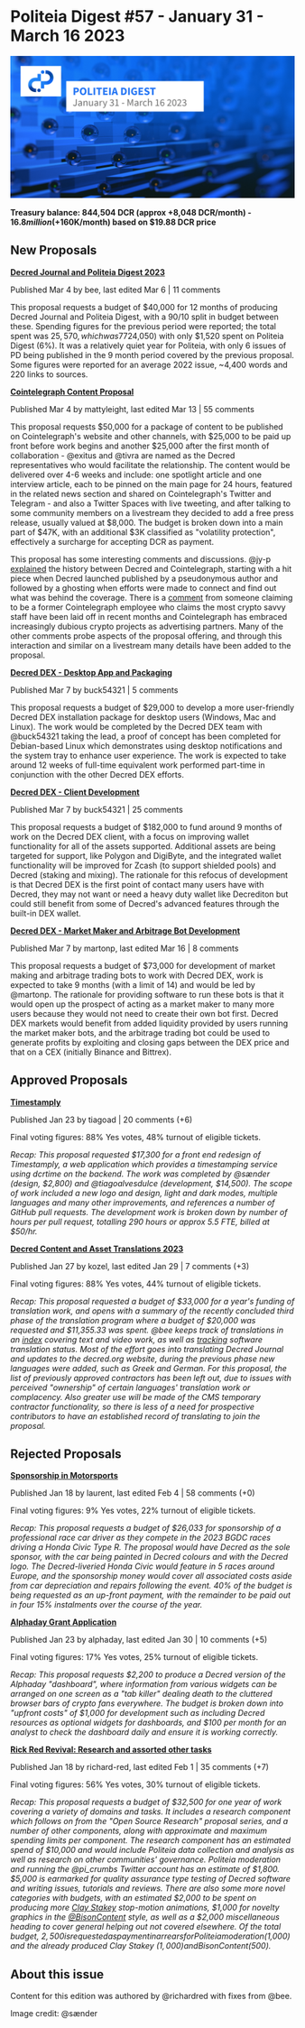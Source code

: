 # Politeia Digest #57 - January 31 - March 16 2023

![Image credit: @sænder](img/issue057/057-title.png)

**Treasury balance: 844,504 DCR (approx +8,048 DCR/month) - $16.8 million (+$160K/month) based on $19.88 DCR price**

## New Proposals

**[Decred Journal and Politeia Digest 2023](https://proposals.decred.org/record/9e68dca)**

Published Mar 4 by bee, last edited Mar 6 | 11 comments

This proposal requests a budget of $40,000 for 12 months of producing Decred Journal and Politeia Digest, with a 90/10 split in budget between these. Spending figures for the previous period were reported; the total spent was $25,570, which was 77% of the proposal's limit, and it was spent mostly on the Journal ($24,050) with only $1,520 spent on Politeia Digest (6%). It was a relatively quiet year for Politeia, with only 6 issues of PD being published in the 9 month period covered by the previous proposal. Some figures were reported for an average 2022 issue, ~4,400 words and 220 links to sources.

**[Cointelegraph Content Proposal](https://proposals.decred.org/record/ff64137)**

Published Mar 4 by mattyleight, last edited Mar 13 | 55 comments

This proposal requests $50,000 for a package of content to be published on Cointelegraph's website and other channels, with $25,000 to be paid up front before work begins and another $25,000 after the first month of collaboration - @exitus and @tivra are named as the Decred representatives who would facilitate the relationship. The content would be delivered over 4-6 weeks and include: one spotlight article and one interview article, each to be pinned on the main page for 24 hours, featured in the related news section and shared on Cointelegraph's Twitter and Telegram - and also a Twitter Spaces with live tweeting, and after talking to some community members on a livestream they decided to add a free press release, usually valued at $8,000. The budget is broken down into a main part of $47K, with an additional $3K classified as "volatility protection", effectively a surcharge for accepting DCR as payment.

This proposal has some interesting comments and discussions. @jy-p [explained](https://proposals.decred.org/record/ff64137/comments/19) the history between Decred and Cointelegraph, starting with a hit piece when Decred launched published by a pseudonymous author and followed by a ghosting when efforts were made to connect and find out what was behind the coverage. There is a [comment](https://proposals.decred.org/record/ff64137/comments/16) from someone claiming to be a former Cointelegraph employee who claims the most crypto savvy staff have been laid off in recent months and Cointelegraph has embraced increasingly dubious crypto projects as advertising partners. Many of the other comments probe aspects of the proposal offering, and through this interaction and similar on a livestream many details have been added to the proposal.

**[Decred DEX - Desktop App and Packaging](https://proposals.decred.org/record/ae7c4fe)**

Published Mar 7 by buck54321 | 5 comments

This proposal requests a budget of $29,000 to develop a more user-friendly Decred DEX installation package for desktop users (Windows, Mac and Linux). The work would be completed by the Decred DEX team with @buck54321 taking the lead, a proof of concept has been completed for Debian-based Linux which demonstrates using desktop notifications and the system tray to enhance user experience. The work is expected to take around 12 weeks of full-time equivalent work performed part-time in conjunction with the other Decred DEX efforts.

**[Decred DEX - Client Development](https://proposals.decred.org/record/ca6b749)**

Published Mar 7 by buck54321 | 25 comments

This proposal requests a budget of $182,000 to fund around 9 months of work on the Decred DEX client, with a focus on improving wallet functionality for all of the assets supported. Additional assets are being targeted for support, like Polygon and DigiByte, and the integrated wallet functionality will be improved for Zcash (to support shielded pools) and Decred (staking and mixing). The rationale for this refocus of development is that Decred DEX is the first point of contact many users have with Decred, they may not want or need a heavy duty wallet like Decrediton but could still benefit from some of Decred's advanced features through the built-in DEX wallet.

**[Decred DEX - Market Maker and Arbitrage Bot Development](https://proposals.decred.org/record/8b1ceda)**

Published Mar 7 by martonp, last edited Mar 16 | 8 comments

This proposal requests a budget of $73,000 for development of market making and arbitrage trading bots to work with Decred DEX, work is expected to take 9 months (with a limit of 14) and would be led by @martonp. The rationale for providing software to run these bots is that it would open up the prospect of acting as a market maker to many more users because they would not need to create their own bot first. Decred DEX markets would benefit from added liquidity provided by users running the market maker bots, and the arbitrage trading bot could be used to generate profits by exploiting and closing gaps between the DEX price and that on a CEX (initially Binance and Bittrex).

## Approved Proposals

**[Timestamply](https://proposals.decred.org/record/855a506)**

Published Jan 23 by tiagoad | 20 comments (+6)

Final voting figures: 88% Yes votes, 48% turnout of eligible tickets.

*Recap: This proposal requested $17,300 for a front end redesign of Timestamply, a web application which provides a timestamping service using dcrtime on the backend. The work was completed by @sænder (design, $2,800) and @tiagoalvesdulce (development, $14,500). The scope of work included a new logo and design, light and dark modes, multiple languages and many other improvements, and references a number of GitHub pull requests. The development work is broken down by number of hours per pull request, totalling 290 hours or approx 5.5 FTE, billed at $50/hr.*

**[Decred Content and Asset Translations 2023](https://proposals.decred.org/record/31c4b5f)**

Published Jan 27 by kozel, last edited Jan 29 | 7 comments (+3)

Final voting figures: 88% Yes votes, 44% turnout of eligible tickets.

*Recap: This proposal requested a budget of $33,000 for a year's funding of translation work, and opens with a summary of the recently concluded third phase of the translation program where a budget of $20,000 was requested and $11,355.33 was spent. @bee keeps track of translations in an [index](https://github.com/decredcommunity/translations/blob/master/index.md) covering text and video work, as well as [tracking](https://github.com/decredcommunity/translations/blob/master/status.md) software translation status. Most of the effort goes into translating Decred Journal and updates to the decred.org website, during the previous phase new languages were added, such as Greek and German. For this proposal, the list of previously approved contractors has been left out, due to issues with perceived "ownership" of certain languages' translation work or complacency. Also greater use will be made of the CMS temporary contractor functionality, so there is less of a need for prospective contributors to have an established record of translating to join the proposal.*

## Rejected Proposals

**[Sponsorship in Motorsports](https://proposals.decred.org/record/2b19c56)**

Published Jan 18 by laurent, last edited Feb 4 | 58 comments (+0)

Final voting figures: 9% Yes votes, 22% turnout of eligible tickets.

*Recap: This proposal requests a budget of $26,033 for sponsorship of a professional race car driver as they compete in the 2023 BGDC races driving a Honda Civic Type R. The proposal would have Decred as the sole sponsor, with the car being painted in Decred colours and with the Decred logo. The Decred-liveried Honda Civic would feature in 5 races around Europe, and the sponsorship money would cover all associated costs aside from car depreciation and repairs following the event. 40% of the budget is being requested as an up-front payment, with the remainder to be paid out in four 15% instalments over the course of the year.*

**[Alphaday Grant Application](https://proposals.decred.org/record/49793bf)**

Published Jan 23 by alphaday, last edited Jan 30 | 10 comments (+5)

Final voting figures: 17% Yes votes, 25% turnout of eligible tickets.

*Recap: This proposal requests $2,200 to produce a Decred version of the Alphaday "dashboard", where information from various widgets can be arranged on one screen as a "tab killer" dealing death to the cluttered browser bars of crypto fans everywhere. The budget is broken down into "upfront costs" of $1,000 for development such as including Decred resources as optional widgets for dashboards, and $100 per month for an analyst to check the dashboard daily and ensure it is working correctly.*

**[Rick Red Revival: Research and assorted other tasks](https://proposals.decred.org/record/f12258b)**

Published Jan 18 by richard-red, last edited Feb 1 | 35 comments (+7)

Final voting figures: 56% Yes votes, 30% turnout of eligible tickets.

*Recap: This proposal requests a budget of $32,500 for one year of work covering a variety of domains and tasks. It includes a research component which follows on from the "Open Source Research" proposal series, and a number of other components, along with approximate and maximum spending limits per component. The research component has an estimated spend of $10,000 and would include Politeia data collection and analysis as well as research on other communities' governance. Politeia moderation and running the @pi\_crumbs Twitter account has an estimate of $1,800. $5,000 is earmarked for quality assurance type testing of Decred software and writing issues, tutorials and reviews. There are also some more novel categories with budgets, with an estimated $2,000 to be spent on producing more [Clay Stakey](https://www.youtube.com/@claystakey5157) stop-motion animations, $1,000 for novelty graphics in the [@BisonContent](https://twitter.com/BisonContent) style, as well as a $2,000 miscellaneous heading to cover general helping out not covered elsewhere. Of the total budget, $2,500 is requested as payment in arrears for Politeia moderation ($1,000) and the already produced Clay Stakey ($1,000) and Bison Content ($500).*

## About this issue

Content for this edition was authored by @richardred with fixes from @bee.

Image credit: @sænder
